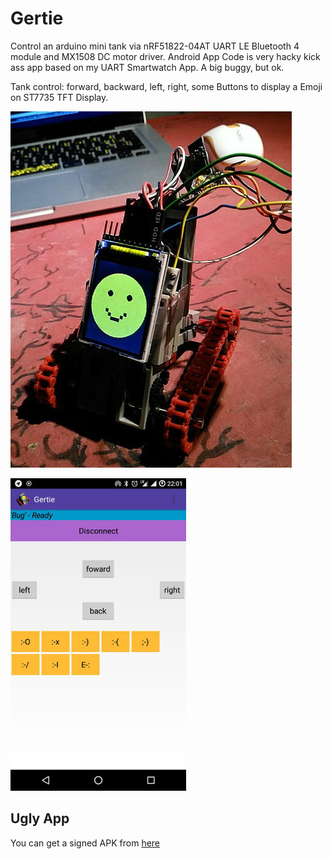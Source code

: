 # Gertie

Control an arduino mini tank via nRF51822-04AT UART LE Bluetooth 4 module and MX1508 DC motor driver.
Android App Code is very hacky kick ass app based on my UART Smartwatch App. A big buggy, but ok.

Tank control: forward, backward, left, right, some Buttons to display a Emoji on ST7735 TFT Display.

![Emoji tank](hardware.jpg)

![Android Control App](control.jpg)

## Ugly App

You can get a signed APK from [here](https://raw.githubusercontent.com/no-go/Gertie/master/app/app/release/app-release.apk)
